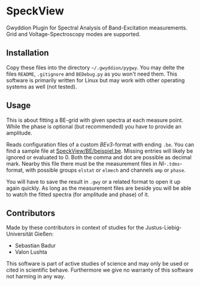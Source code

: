 # SpeckView
Gwyddion Plugin for Spectral Analysis of Band-Excitation measurements. Grid and Voltage-Spectroscopy modes are supported.

## Installation
Copy these files into the directory `~/.gwyddion/pygwy`. You may delte the files `README`, `.gitignore` and `BEDebug.py`
as you won't need them. This software is primarily written for Linux but may work with other operating systems as well
(not tested).

## Usage
This is about fitting a BE-grid with given spectra at each measure point. While the phase is optional
(but recommended) you have to provide an amplitude.

Reads configuration files of a custom *BEv3*-format with ending `.be`. You can find a sample file at
[SpeckView/BE/beispiel.be](/SpeckView/BE/beispiel.be). Missing entries will likely be ignored or evaluated to 0. Both the comma and dot are possible as decimal mark. Nearby this
file there must be the measurement files in *NI*-`.tdms`-format, with possible groups `elstat` or `elmech` and channels `amp` or `phase`.

You will have to save the result in `.gwy` or a related format to open it up again quickly. As long as the measurement
files are beside you will be able to watch the fitted spectra (for amplitude and phase) of it.

## Contributors
Made by these contributors in context of studies for the Justus-Liebig-Universität Gießen:

- Sebastian Badur
- Valon Lushta

This software is part of active studies of science and may only be used or cited in scientific behave. Furthermore we
give no warranty of this software not harming in any way.